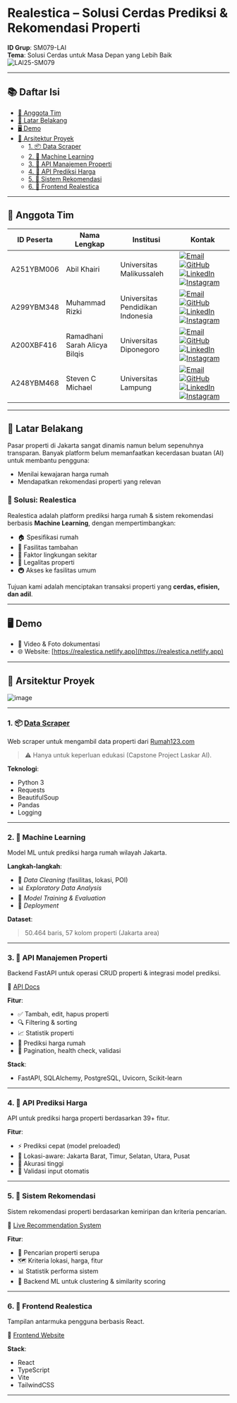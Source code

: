 # Realestica – Solusi Cerdas Prediksi & Rekomendasi Properti

**ID Grup**: SM079-LAI  
**Tema**: Solusi Cerdas untuk Masa Depan yang Lebih Baik  
![LAI25-SM079](https://github.com/user-attachments/assets/1f8a2cda-23ba-4055-be18-3003898f9026)

---

## 📚 Daftar Isi
- [👥 Anggota Tim](#-anggota-tim)
- [📌 Latar Belakang](#-latar-belakang)
- [🖥️ Demo](#️-demo)
- [🧩 Arsitektur Proyek](#-arsitektur-proyek)
  - [1. 📦 Data Scraper](#1--data-scraper)
  - [2. 🤖 Machine Learning](#2--machine-learning)
  - [3. 🔌 API Manajemen Properti](#3--api-manajemen-properti)
  - [4. 🔮 API Prediksi Harga](#4--api-prediksi-harga)
  - [5. 🧭 Sistem Rekomendasi](#5--sistem-rekomendasi)
  - [6. 🎨 Frontend Realestica](#6--frontend-realestica)

---

## 👥 Anggota Tim

| ID Peserta   | Nama Lengkap                             | Institusi                          | Kontak                                                                                                                                                                                                                                                                           |
|--------------|-------------------------------------------|------------------------------------|----------------------------------------------------------------------------------------------------------------------------------------------------------------------------------------------------------------------------------------------------------------------------------|
| A251YBM006   | Abil Khairi                               | Universitas Malikussaleh           | [![Email](https://img.shields.io/badge/Email-D14836?style=flat&logo=gmail&logoColor=white)](mailto:abillzein792@gmail.com) [![GitHub](https://img.shields.io/badge/GitHub-100000?style=flat&logo=github&logoColor=white)](https://github.com/BILIIIIIII) [![LinkedIn](https://img.shields.io/badge/-LinkedIn-0e76a8?style=flat&logo=linkedin&logoColor=white)](https://linkedin.com/in/khairiabill) [![Instagram](https://img.shields.io/badge/-Instagram-E4405F?style=flat&logo=instagram&logoColor=white)](https://instagram.com/abillzein792) |
| A299YBM348   | Muhammad Rizki                            | Universitas Pendidikan Indonesia   | [![Email](https://img.shields.io/badge/Email-D14836?style=flat&logo=gmail&logoColor=white)](mailto:mrizki135790@gmail.com) [![GitHub](https://img.shields.io/badge/GitHub-100000?style=flat&logo=github&logoColor=white)](https://github.com/MuhammadRizki8) [![LinkedIn](https://img.shields.io/badge/-LinkedIn-0e76a8?style=flat&logo=linkedin&logoColor=white)](https://linkedin.com/in/rizki-muhammad-32b4b4203) [![Instagram](https://img.shields.io/badge/-Instagram-E4405F?style=flat&logo=instagram&logoColor=white)](https://instagram.com/krng_kng) |
| A200XBF416   | Ramadhani Sarah Alicya Bilqis             | Universitas Diponegoro             | [![Email](https://img.shields.io/badge/Email-D14836?style=flat&logo=gmail&logoColor=white)](mailto:rmdhnsrh@gmail.com) [![GitHub](https://img.shields.io/badge/GitHub-100000?style=flat&logo=github&logoColor=white)](https://github.com/alicyabilqis) [![LinkedIn](https://img.shields.io/badge/-LinkedIn-0e76a8?style=flat&logo=linkedin&logoColor=white)](https://linkedin.com/in/ramadhani-sarah) [![Instagram](https://img.shields.io/badge/-Instagram-E4405F?style=flat&logo=instagram&logoColor=white)](https://instagram.com/alicyabilqis_) |
| A248YBM468   | Steven C Michael                          | Universitas Lampung                | [![Email](https://img.shields.io/badge/Email-D14836?style=flat&logo=gmail&logoColor=white)](mailto:steven0907bdl@gmail.com) [![GitHub](https://img.shields.io/badge/GitHub-100000?style=flat&logo=github&logoColor=white)](https://github.com/StevenCMichael) [![LinkedIn](https://img.shields.io/badge/-LinkedIn-0e76a8?style=flat&logo=linkedin&logoColor=white)](https://linkedin.com/in/steven-c-michael-830447288/) [![Instagram](https://img.shields.io/badge/-Instagram-E4405F?style=flat&logo=instagram&logoColor=white)](https://instagram.com/justevcm) |



---

## 📌 Latar Belakang

Pasar properti di Jakarta sangat dinamis namun belum sepenuhnya transparan. Banyak platform belum memanfaatkan kecerdasan buatan (AI) untuk membantu pengguna:

- Menilai kewajaran harga rumah
- Mendapatkan rekomendasi properti yang relevan

### 🎯 Solusi: **Realestica**
Realestica adalah platform prediksi harga rumah & sistem rekomendasi berbasis **Machine Learning**, dengan mempertimbangkan:

- 🏠 Spesifikasi rumah
- 🏢 Fasilitas tambahan
- 🌳 Faktor lingkungan sekitar
- 📜 Legalitas properti
- 🚇 Akses ke fasilitas umum

Tujuan kami adalah menciptakan transaksi properti yang **cerdas, efisien, dan adil**.

---

## 🖥️ Demo

- 📸 Video & Foto dokumentasi
- 🌐 Website: [https://realestica.netlify.app](https://realestica.netlify.app)

---

## 🧩 Arsitektur Proyek

![image](https://github.com/user-attachments/assets/291e37cd-6e3e-46b5-b4da-a214fbaf22ad)

---

### 1. 📦 [Data Scraper](https://github.com/MuhammadRizki8/house-property-data-scraper)

Web scraper untuk mengambil data properti dari [Rumah123.com](https://www.rumah123.com)  
> ⚠️ Hanya untuk keperluan edukasi (Capstone Project Laskar AI).

**Teknologi**:
- Python 3
- Requests
- BeautifulSoup
- Pandas
- Logging

---

### 2. 🤖 Machine Learning

Model ML untuk prediksi harga rumah wilayah Jakarta.

**Langkah-langkah**:
- 📄 *Data Cleaning* (fasilitas, lokasi, POI)
- 📊 *Exploratory Data Analysis*
- 🧠 *Model Training & Evaluation*
- 🚀 *Deployment*

**Dataset**:  
> 50.464 baris, 57 kolom properti (Jakarta area)

---

### 3. 🔌 API Manajemen Properti

Backend FastAPI untuk operasi CRUD properti & integrasi model prediksi.

🔗 [API Docs](https://realesticebe-production.up.railway.app/docs)

**Fitur**:
- ✅ Tambah, edit, hapus properti
- 🔍 Filtering & sorting
- 📈 Statistik properti
- 🧠 Prediksi harga rumah
- 🔁 Pagination, health check, validasi

**Stack**:
- FastAPI, SQLAlchemy, PostgreSQL, Uvicorn, Scikit-learn

---

### 4. 🔮 API Prediksi Harga

API untuk prediksi harga properti berdasarkan 39+ fitur.

**Fitur**:
- ⚡ Prediksi cepat (model preloaded)
- 📍 Lokasi-aware: Jakarta Barat, Timur, Selatan, Utara, Pusat
- 🧠 Akurasi tinggi
- 🔐 Validasi input otomatis

---

### 5. 🧭 Sistem Rekomendasi

Sistem rekomendasi properti berdasarkan kemiripan dan kriteria pencarian.

🔗 [Live Recommendation System](https://realestica-recommendation-system-production.up.railway.app)

**Fitur**:
- 🧬 Pencarian properti serupa
- 🗺️ Kriteria lokasi, harga, fitur
- 📊 Statistik performa sistem
- 🤖 Backend ML untuk clustering & similarity scoring

---

### 6. 🎨 Frontend Realestica

Tampilan antarmuka pengguna berbasis React.

🔗 [Frontend Website](https://realestica.netlify.app)

**Stack**:
- React
- TypeScript
- Vite
- TailwindCSS

---

